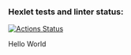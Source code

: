 ### Hexlet tests and linter status:
[![Actions Status](https://github.com/anastasiya-breusova/qa-engineer-project-84/workflows/hexlet-check/badge.svg)](https://github.com/anastasiya-breusova/qa-engineer-project-84/actions)

Hello World